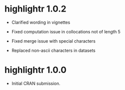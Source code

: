 # highlightr 1.0.2

* Clarified wording in vignettes

* Fixed computation issue in collocations not of length 5

* Fixed merge issue with special characters

* Replaced non-ascii characters in datasets

# highlightr 1.0.0

* Initial CRAN submission.

